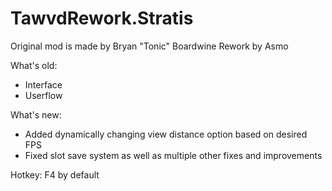 # TawvdRework.Stratis

Original mod is made by Bryan "Tonic" Boardwine
Rework by Asmo

What's old:
- Interface
- Userflow

What's new:
- Added dynamically changing view distance option based on desired FPS
- Fixed slot save system as well as multiple other fixes and improvements

Hotkey: F4 by default
